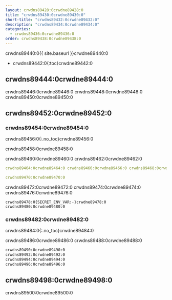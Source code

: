 ```yaml
---
layout: crwdns89428:0crwdne89428:0
title: "crwdns89430:0crwdne89430:0"
short-title: "crwdns89432:0crwdne89432:0"
description: "crwdns89434:0crwdne89434:0"
categories:
  - crwdns89436:0crwdne89436:0
order: crwdns89438:0crwdne89438:0
---
```

crwdns89440:0{{ site.baseurl }}crwdne89440:0

+ crwdns89442:0{:toc}crwdne89442:0

## crwdns89444:0crwdne89444:0

crwdns89446:0crwdne89446:0 crwdns89448:0crwdne89448:0 crwdns89450:0crwdne89450:0

## crwdns89452:0crwdne89452:0

### crwdns89454:0crwdne89454:0

crwdns89456:0{:.no_toc}crwdne89456:0

crwdns89458:0crwdne89458:0

crwdns89460:0crwdne89460:0 crwdns89462:0crwdne89462:0

```yaml
crwdns89464:0crwdne89464:0 crwdns89466:0crwdne89466:0 crwdns89468:0crwdne89468:0

crwdns89470:0crwdne89470:0
```

crwdns89472:0crwdne89472:0 crwdns89474:0crwdne89474:0 crwdns89476:0crwdne89476:0

    crwdns89478:0{SECRET_ENV_VAR:-}crwdne89478:0
    crwdns89480:0crwdne89480:0
    

### crwdns89482:0crwdne89482:0

crwdns89484:0{:.no_toc}crwdne89484:0

crwdns89486:0crwdne89486:0 crwdns89488:0crwdne89488:0

```bash
crwdns89490:0crwdne89490:0
crwdns89492:0crwdne89492:0
crwdns89494:0crwdne89494:0
crwdns89496:0crwdne89496:0
```

## crwdns89498:0crwdne89498:0

crwdns89500:0crwdne89500:0